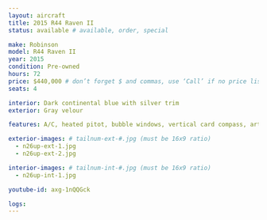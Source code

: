 ```yaml
---
layout: aircraft
title: 2015 R44 Raven II
status: available # available, order, special

make: Robinson
model: R44 Raven II
year: 2015
condition: Pre-owned
hours: 72
price: $440,000 # don’t forget $ and commas, use ‘Call’ if no price listed
seats: 4

interior: Dark continental blue with silver trim
exterior: Gray velour

features: A/C, heated pitot, bubble windows, vertical card compass, artificial horizon, Kannad 406 ELT. Will export!

exterior-images: # tailnum-ext-#.jpg (must be 16x9 ratio)
  - n26up-ext-1.jpg
  - n26up-ext-2.jpg

interior-images: # tailnum-int-#.jpg (must be 16x9 ratio)
  - n26up-int-1.jpg

youtube-id: axg-1nQQGck

logs:
---
```

